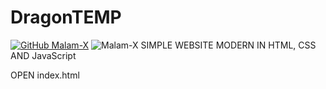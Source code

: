 # DragonTEMP<br>
[![GitHub Malam-X](https://img.shields.io/github/followers/Malam-X?label=follow&style=social)](https://github.com/Malam-X)
![Malam-X](https://komarev.com/ghpvc/?username=Malam-X&label=Views&color=blue&style=plastic)
SIMPLE WEBSITE MODERN IN HTML, CSS AND JavaScript<br>

OPEN index.html

